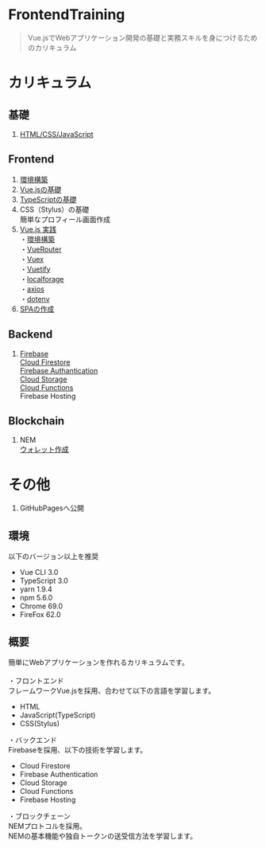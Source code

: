 # FrontendTraining

> Vue.jsでWebアプリケーション開発の基礎と実務スキルを身につけるためのカリキュラム

# カリキュラム
## 基礎
1. [HTML/CSS/JavaScript](./frontend/htmlcssjs/README.md)

## Frontend
1. [環境構築](./frontend/environment/README.md)<br>
2. [Vue.jsの基礎](./frontend/vuejs/README.md)<br>
3. [TypeScriptの基礎](https://github.com/Programmable-school/TypeScript-Training)<br>
4. CSS（Stylus）の基礎<br>
簡単なプロフィール画面作成<br>
5. [Vue.js 実践](./frontend/vue-library-training/README.md)<br>
・[環境構築](./frontend/vue-library-training/README.md#環境構築)<br>
・[VueRouter](./frontend/vue-library-training/README.md#VueRouter)<br>
・[Vuex](./frontend/vue-library-training/README.md#Vuex)<br>
・[Vuetify](./frontend/vue-library-training/README.md#Vuetify)<br>
・[localforage](./frontend/vue-library-training/README.md#localforage)<br>
・[axios](./frontend/vue-library-training/README.md#axios)<br>
・[dotenv](./frontend/vue-library-training/README.md#dotenv)<br>
6. [SPAの作成](./frontend/spa/README.md)<br>
   
## Backend
1. [Firebase](./backend/firebase-training/README.md)<br>
[Cloud Firestore](./backend/firebase-training/README_1.md)<br>
[Firebase Authantication](./backend/firebase-training/README_1.md#Lesson6)<br>
[Cloud Storage](./backend/firebase-training/README_2.md)<br>
[Cloud Functions](./backend/firebase-training/README_3.md)<br>
Firebase Hosting<br>

## Blockchain
1. NEM<br>
[ウォレット作成](https://qiita.com/hukusuke1007/items/132a4d3d3736c98125e8)<br>

# その他
1. GitHubPagesへ公開<br>

## 環境
以下のバージョン以上を推奨
- Vue CLI 3.0
- TypeScript 3.0
- yarn 1.9.4
- npm 5.6.0
- Chrome 69.0
- FireFox 62.0


## 概要
簡単にWebアプリケーションを作れるカリキュラムです。<br><br>
・フロントエンド<br>
フレームワークVue.jsを採用、合わせて以下の言語を学習します。<br>
- HTML
- JavaScript(TypeScript)
- CSS(Stylus)


・バックエンド<br>
Firebaseを採用、以下の技術を学習します。<br>
- Cloud Firestore
- Firebase Authentication
- Cloud Storage
- Cloud Functions
- Firebase Hosting


・ブロックチェーン<br>
NEMプロトコルを採用。<br>
NEMの基本機能や独自トークンの送受信方法を学習します。<br>
